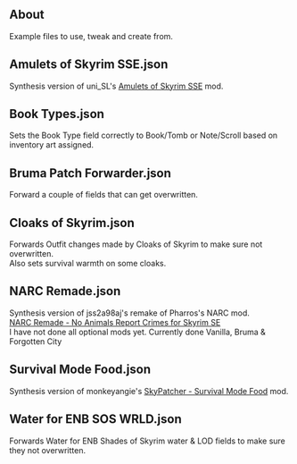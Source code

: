 ## About

Example files to use, tweak and create from.

## Amulets of Skyrim SSE.json
Synthesis version of uni_SL's [Amulets of Skyrim SSE](https://www.nexusmods.com/skyrimspecialedition/mods/487) mod.

## Book Types.json
Sets the Book Type field correctly to Book/Tomb or Note/Scroll based on inventory art assigned.

## Bruma Patch Forwarder.json
Forward a couple of fields that can get overwritten.

## Cloaks of Skyrim.json
Forwards Outfit changes made by Cloaks of Skyrim to make sure not overwritten.  
Also sets survival warmth on some cloaks.

## NARC Remade.json
Synthesis version of jss2a98aj's remake of Pharros's NARC mod.  
[NARC Remade - No Animals Report Crimes for Skyrim SE](https://www.nexusmods.com/skyrimspecialedition/mods/17946)  
I have not done all optional mods yet. Currently done Vanilla, Bruma & Forgotten City

## Survival Mode Food.json
Synthesis version of monkeyangie's [SkyPatcher - Survival Mode Food](https://www.nexusmods.com/skyrimspecialedition/mods/125940) mod.

## Water for ENB SOS WRLD.json
Forwards Water for ENB Shades of Skyrim water & LOD fields to make sure they not overwritten.